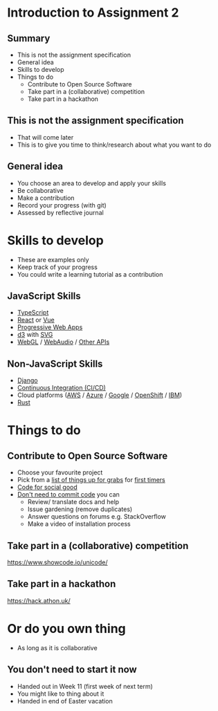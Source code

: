# Introduction to Assignment 2 


## Summary

- This is not the assignment specification
- General idea
- Skills to develop
- Things to do
  - Contribute to Open Source Software
  - Take part in a (collaborative) competition
  - Take part in a hackathon


## This is not the assignment specification

- That will come later
- This is to give you time to think/research about what you want to do


## General idea


- You choose an area to develop and apply your skills
- Be collaborative
- Make a contribution
- Record your progress (with git)
- Assessed by reflective journal



# Skills to develop 

- These are examples only
- Keep track of your progress
- You could write a learning tutorial as a contribution




## JavaScript Skills


- [TypeScript](https://www.typescriptlang.org/)
- [React](https://reactjs.org/) or [Vue](https://vuejs.org/)
- [Progressive Web Apps](https://web.dev/progressive-web-apps/)
- [d3](https://d3js.org/) with [SVG](https://developer.mozilla.org/en-US/docs/Web/SVG)
- [WebGL](https://developer.mozilla.org/en-US/docs/Web/API/WebGL_API/Tutorial/Getting_started_with_WebGL) / [WebAudio](https://developer.mozilla.org/en-US/docs/Web/API/Web_Audio_API) / [Other APIs](https://developer.mozilla.org/en-US/docs/Web/API)



## Non-JavaScript Skills


- [Django](https://www.djangoproject.com/)
- [Continuous Integration (CI/CD)](https://www.atlassian.com/continuous-delivery/continuous-integration)
- Cloud platforms ([AWS](https://aws.amazon.com/) / [Azure](https://azure.microsoft.com/en-gb/) / [Google](https://cloud.google.com/appengine) / [OpenShift](https://www.openshift.com/) / [IBM](https://cloud.ibm.com/docs))
- [Rust](https://www.rust-lang.org/)



# Things to do 


## Contribute to Open Source Software

- Choose your favourite project
- Pick from a [list of things up for grabs](https://up-for-grabs.net/#/) for [first timers](https://www.firsttimersonly.com/)
- [Code for social good](https://app.code4socialgood.org/project/list/projects)
- [Don't need to commit code](https://opensource.guide/how-to-contribute/) you can
  - Review/ translate docs and help
  - Issue gardening (remove duplicates)
  - Answer questions on forums e.g. StackOverflow
  - Make a video of installation process


## Take part in a (collaborative) competition

<https://www.showcode.io/unicode/>


## Take part in a hackathon

<https://hack.athon.uk/>


# Or do you own thing 

- As long as it is collaborative


## You don't need to start it now


- Handed out in Week 11 (first week of next term)
- You might like to thing about it
- Handed in end of Easter vacation

